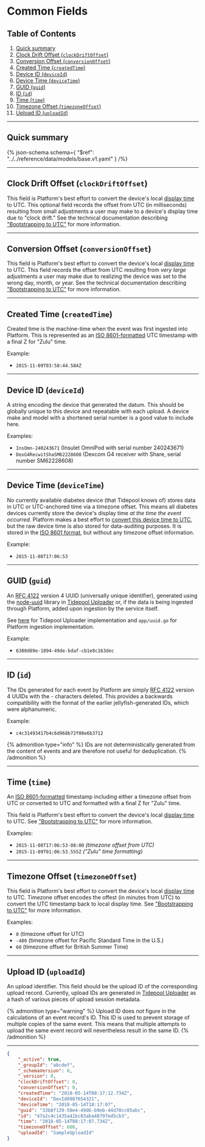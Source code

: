 <!-- omit in toc -->
# Common Fields

<!-- omit in toc -->
## Table of Contents

1. [Quick summary](#quick-summary)
2. [Clock Drift Offset (`clockDriftOffset`)](#clock-drift-offset-clockdriftoffset)
3. [Conversion Offset (`conversionOffset`)](#conversion-offset-conversionoffset)
4. [Created Time (`createdTime`)](#created-time-createdtime)
5. [Device ID (`deviceId`)](#device-id-deviceid)
6. [Device Time (`deviceTime`)](#device-time-devicetime)
7. [GUID (`guid`)](#guid-guid)
8. [ID (`id`)](#id-id)
9. [Time (`time`)](#time-time)
10. [Timezone Offset (`timezoneOffset`)](#timezone-offset-timezoneoffset)
11. [Upload ID (`uploadId`)](#upload-id-uploadid)

---

## Quick summary

{% json-schema
  schema={
    "$ref": "../../reference/data/models/base.v1.yaml"
  }
/%}

---

## Clock Drift Offset (`clockDriftOffset`)

This field is Platform's best effort to convert the device's local [display time](#device-time-devicetime) to UTC. This optional field records the offset from UTC (in milliseconds) resulting from small adjustments a user may make to a device's display time due to "clock drift." See the technical documentation describing ["Bootstrapping to UTC"](../datetime/btutc.md#clock-drift-offset-clockdriftoffset) for more information.

---

## Conversion Offset (`conversionOffset`)

This field is Platform's best effort to convert the device's local [display time](#device-time-devicetime) to UTC. This field records the offset from UTC resulting from *very large* adjustments a user may make due to realizing the device was set to the wrong day, month, or year. See the technical documentation describing ["Bootstrapping to UTC"](../datetime/btutc.md#conversion-offset-conversionoffset) for more information.

---

## Created Time (`createdTime`)

Created time is the machine-time when the event was first ingested into Platform. This is represented as an [ISO 8601-formatted](../datetime/glossary.md#iso-8601) UTC timestamp with a final Z for "Zulu" time.

Example:

* `2015-11-09T03:58:44.584Z`

---

## Device ID (`deviceId`)

A string encoding the device that generated the datum. This should be globally unique to this device and repeatable with each upload. A device make and model with a shortened serial number is a good value to include here.

Examples:

* `InsOmn-240243671` (Insulet OmniPod with serial number 240243671)
* `DexG4RecwitShaSM62228608` (Dexcom G4 receiver with Share, serial number SM62228608)

---

## Device Time (`deviceTime`)

No currently available diabetes device (that Tidepool knows of) stores data in UTC or UTC-anchored time via a timezone offset. This means all diabetes devices currently store the device's display time *at the time the event occurred*. Platform makes a best effort to [convert this device time to UTC](../datetime/btutc.md), but the raw device time is also stored for data-auditing purposes. It is stored in the [ISO 8601 format](../datetime/glossary.md#iso-8601), but without any timezone offset information.

Example:

* `2015-11-08T17:06:53`

---

## GUID (`guid`)

An [RFC 4122](https://www.ietf.org/rfc/rfc4122.txt) version 4 UUID (universally unique identifier), generated using the [node-uuid](https://github.com/broofa/node-uuid) library in [Tidepool Uploader](https://github.com/tidepool-org/uploader) or, if the data is being ingested through Platform, added upon ingestion by the service itself.

See [here](https://github.com/tidepool-org/uploader/blob/master/lib/core/api.js) for Tidepool Uploader implementation and `app/uuid.go` for Platform ingestion implementation.

Example:

* `6380d89e-1894-49de-bdaf-cb1e8c163dec`

---

## ID (`id`)

The IDs generated for each event by Platform are simply [RFC 4122](https://www.ietf.org/rfc/rfc4122.txt) version 4 UUIDs with the - characters deleted. This provides a backwards compatibility with the format of the earlier jellyfish-generated IDs, which were alphanumeric.

Example:

* `c4c31493417b4c6d968b72f08e6b3712`

{% admonition type="info" %}
IDs are not deterministically generated from the content of events and are therefore not useful for deduplication.
{% /admonition %}

---

## Time (`time`)

An [ISO 8601-formatted](../datetime/glossary.md#iso-8601) timestamp including either a timezone offset from UTC or converted to UTC and formatted with a final Z for "Zulu" time.

This field is Platform's best effort to convert the device's local [display time](#device-time-devicetime) to UTC. See ["Bootstrapping to UTC"](../datetime/btutc.md) for more information.

Examples:

* `2015-11-08T17:06:53-08:00` *(timezone offset from UTC)*
* `2015-11-09T01:06:53.555Z` *("Zulu" time formatting)*

---

## Timezone Offset (`timezoneOffset`)

This field is Platform's best effort to convert the device's local [display time](#device-time-devicetime) to UTC. Timezone offset encodes the offest (in minutes from UTC) to convert the UTC timestamp back to local display time. See ["Bootstrapping to UTC"](../datetime/btutc.md) for more information.

Examples:

* `0` (timezone offset for UTC)
* `-480` (timezone offset for Pacific Standard Time in the U.S.)
* `60` (timezone offset for British Summer Time)

---

## Upload ID (`uploadId`)

An upload identifier. This field should be the upload ID of the corresponding upload record. Currently, upload IDs are generated in [Tidepool Uploader](https://github.com/tidepool-org/uploader/blob/master/lib/core/api.js) as a hash of various pieces of upload session metadata.

{% admonition type="warning" %}
Upload ID does *not* figure in the calculations of an event record's ID. This ID is used to prevent storage of multiple copies of the same event. This means that multiple attempts to upload the same event record will nevertheless result in the same ID.
{% /admonition %}

---

```json {% title="Example of All Possible Fields" %}
{
    "_active": true,
    "_groupId": "abcdef",
    "_schemaVersion": 0,
    "_version": 0,
    "clockDriftOffset": 0,
    "conversionOffset": 0,
    "createdTime": "2018-05-14T08:17:12.734Z",
    "deviceId": "DevId0987654321",
    "deviceTime": "2018-05-14T18:17:07",
    "guid": "33b8f139-50e4-49d6-b9eb-44d70cc05abc",
    "id": "47a2c4c1435a41bc83aba48797ed5cb3",
    "time": "2018-05-14T08:17:07.734Z",
    "timezoneOffset": 600,
    "uploadId": "SampleUploadId"
}
```
